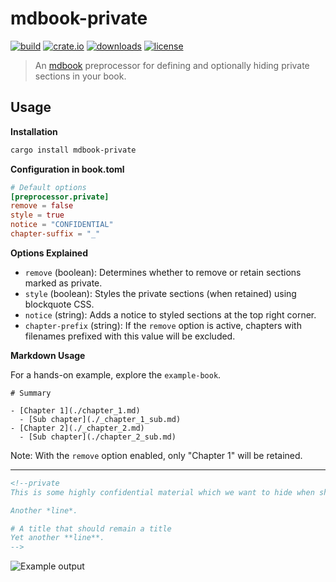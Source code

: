 # mdbook-private

[![build](https://github.com/RealAtix/mdbook-private/actions/workflows/build.yml/badge.svg)](https://github.com/RealAtix/mdbook-private/actions/workflows/build.yml)
[![crate.io](https://img.shields.io/crates/v/mdbook-private)](https://crates.io/crates/mdbook-private)
[![downloads](https://img.shields.io/crates/d/mdbook-private)](https://crates.io/crates/mdbook-private)
[![license](https://img.shields.io/github/license/RealAtix/mdbook-private)](LICENSE)

> An [mdbook](https://github.com/rust-lang-nursery/mdBook) preprocessor for defining and optionally hiding private sections in your book.

## Usage

**Installation**
```sh
cargo install mdbook-private
```

**Configuration in book.toml**
```toml
# Default options
[preprocessor.private]
remove = false
style = true
notice = "CONFIDENTIAL"
chapter-suffix = "_"
```

**Options Explained**
- `remove` (boolean): Determines whether to remove or retain sections marked as private.
- `style` (boolean): Styles the private sections (when retained) using blockquote CSS.
- `notice` (string): Adds a notice to styled sections at the top right corner.
- `chapter-prefix` (string): If the `remove` option is active, chapters with filenames prefixed with this value will be excluded.

**Markdown Usage**

For a hands-on example, explore the `example-book`.

```
# Summary

- [Chapter 1](./chapter_1.md)
  - [Sub chapter](./_chapter_1_sub.md)
- [Chapter 2](./_chapter_2.md)
  - [Sub chapter](./chapter_2_sub.md)
```
Note: With the `remove` option enabled, only "Chapter 1" will be retained.

---

```markdown
<!--private
This is some highly confidential material which we want to hide when sharing with external parties.

Another *line*.

# A title that should remain a title  
Yet another **line**.
-->
```

![Example output](https://user-images.githubusercontent.com/4161235/220068655-96b89372-784e-4a12-8ef0-8f15b7d0c557.png)
